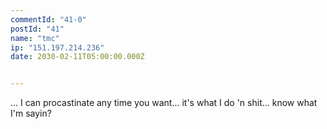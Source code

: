 ```yaml
---
commentId: "41-0"
postId: "41"
name: "tmc"
ip: "151.197.214.236"
date: 2030-02-11T05:00:00.000Z


---
```

<p>... I can procastinate any time you want... it's what I do
'n shit... know what I'm sayin?</p>